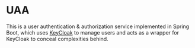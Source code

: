 # UAA

This is a user authentication & authorization service implemented in Spring Boot, 
which uses [KeyCloak](https://www.keycloak.org/) to manage users and acts as a wrapper for KeyCloak to conceal complexities behind.
